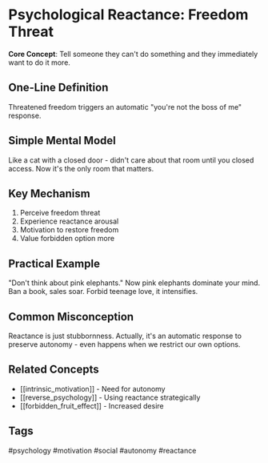 # Psychological Reactance: Freedom Threat

**Core Concept**: Tell someone they can't do something and they immediately want to do it more.

## One-Line Definition
Threatened freedom triggers an automatic "you're not the boss of me" response.

## Simple Mental Model
Like a cat with a closed door - didn't care about that room until you closed access. Now it's the only room that matters.

## Key Mechanism
1. Perceive freedom threat
2. Experience reactance arousal
3. Motivation to restore freedom
4. Value forbidden option more

## Practical Example
"Don't think about pink elephants." Now pink elephants dominate your mind. Ban a book, sales soar. Forbid teenage love, it intensifies.

## Common Misconception
Reactance is just stubbornness. Actually, it's an automatic response to preserve autonomy - even happens when we restrict our own options.

## Related Concepts
- [[intrinsic_motivation]] - Need for autonomy
- [[reverse_psychology]] - Using reactance strategically
- [[forbidden_fruit_effect]] - Increased desire

## Tags
#psychology #motivation #social #autonomy #reactance
